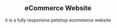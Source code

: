 <div align="center">
  


  <br />
  <br />

  <h2 align="center">eCommerce Website</h2>

it is a fully responsive petshop ecommerce website
<br />

</div>
